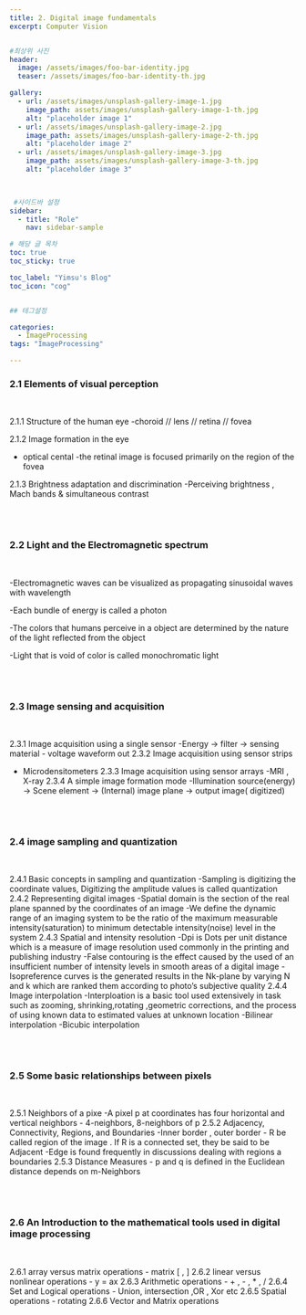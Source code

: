```yaml
---
title: 2. Digital image fundamentals
excerpt: Computer Vision


#최상위 사진
header:
  image: /assets/images/foo-bar-identity.jpg
  teaser: /assets/images/foo-bar-identity-th.jpg

gallery:
  - url: /assets/images/unsplash-gallery-image-1.jpg
    image_path: assets/images/unsplash-gallery-image-1-th.jpg
    alt: "placeholder image 1"
  - url: /assets/images/unsplash-gallery-image-2.jpg
    image_path: assets/images/unsplash-gallery-image-2-th.jpg
    alt: "placeholder image 2"
  - url: /assets/images/unsplash-gallery-image-3.jpg
    image_path: assets/images/unsplash-gallery-image-3-th.jpg
    alt: "placeholder image 3"
    


 #사이드바 설정 
sidebar:
  - title: "Role"
    nav: sidebar-sample

# 해당 글 목차
toc: true
toc_sticky: true

toc_label: "Yimsu's Blog"
toc_icon: "cog"


## 테그설정

categories:
  - ImageProcessing
tags: "ImageProcessing"

---
```


### 2.1 Elements of visual perception

<br/>

2.1.1 Structure of the human eye
-choroid // lens // retina // fovea

2.1.2 Image formation in the eye
- optical cental
-the retinal image is focused primarily on the region of the fovea

2.1.3 Brightness adaptation and discrimination
-Perceiving brightness , Mach bands & simultaneous contrast

<br/>
<br/>


### 2.2 Light and the Electromagnetic spectrum

<br/>

-Electromagnetic waves can be visualized as propagating sinusoidal waves with wavelength

-Each bundle of energy is called a photon

-The colors that humans perceive in a object  are determined by the nature of the light reflected from the object

-Light that is void of color is called monochromatic light

<br/>
<br/>


### 2.3 Image sensing and acquisition

<br/>

2.3.1 Image acquisition using a single sensor
-Energy -> filter -> sensing material - voltage waveform out
2.3.2 Image acquisition using sensor strips
- Microdensitometers
2.3.3 Image acquisition using sensor arrays
-MRI , X-ray
2.3.4 A simple image formation mode
-Illumination source(energy) -> Scene element -> (Internal) image plane  -> output image( digitized)

<br/>
<br/>

### 2.4 image sampling and quantization

<br/>

2.4.1 Basic concepts in sampling and quantization
	-Sampling is digitizing the coordinate values, Digitizing the amplitude values is called quantization
2.4.2 Representing digital images
	-Spatial domain is the section of the real plane spanned by the coordinates of an image
	-We define the dynamic range of an imaging system to be the ratio of the maximum measurable intensity(saturation) to minimum 
detectable intensity(noise) level in the system
2.4.3 Spatial and intensity resolution
	-Dpi is Dots per unit distance which is a measure of image resolution used commonly in the printing and publishing industry
	-False contouring is the effect caused by the used of an insufficient number of intensity levels in smooth areas of a digital image
	-Isopreference curves is the generated results in the Nk-plane by varying N and k which are ranked them according to photo’s 
subjective quality 
2.4.4 Image interpolation
	-Interploation is a basic tool used extensively in task such as zooming, shrinking,rotating ,geometric corrections, and the process of 
using known data to estimated values at unknown location
    -Bilinear interpolation
    -Bicubic interpolation


<br/>
<br/>



### 2.5 Some basic relationships between pixels

<br/>


2.5.1 Neighbors of a pixe
    -A pixel p at coordinates has four horizontal and vertical neighbors 
    - 4-neighbors, 8-neighbors of p
2.5.2 Adjacency, Connectivity, Regions, and Boundaries
    -Inner border , outer border
    - R  be called region of the image . If R is a connected set, they be said to be Adjacent 
    -Edge is found frequently in discussions dealing with regions a boundaries
2.5.3 Distance Measures
    - p and q is defined in the Euclidean distance depends on m-Neighbors 


<br/>
<br/>



### 2.6 An Introduction to the mathematical tools used in digital image processing

<br/>

2.6.1 array versus matrix operations - matrix [ , ] 
2.6.2 linear versus nonlinear operations - y = ax
2.6.3 Arithmetic operations - + , - , * ,  /
2.6.4 Set and Logical operations - Union, intersection ,OR , Xor etc
2.6.5 Spatial operations - rotating
2.6.6 Vector and Matrix operations



<br/>
<br/>
